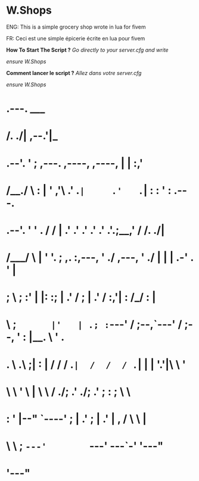 # W.Shops
ENG: This is a simple grocery shop wrote in lua for fivem

FR: Ceci est une simple épicerie écrite en lua pour fivem

__How To Start The Script ?__
*Go directly to your server.cfg and write*

*ensure W.Shops*


__Comment lancer le script ?__
*Allez dans votre server.cfg*

*ensure W.Shops*






#           .---.                                        ___              
#          /. ./|                                      ,--.'|_            
#      .--'.  ' ;   ,---.         ,----,       ,----,  |  | :,'           
#     /__./ \ : |  '   ,'\      .'   .`|     .'   .`|  :  : ' :     .---. 
# .--'.  '   \' . /   /   |  .'   .'  .'  .'   .'  .'.;__,'  /    /.  ./| 
# /___/ \ |    ' '.   ; ,. :,---, '   ./ ,---, '   ./ |  |   |   .-' . ' | 
# ;   \  \;      :'   | |: :;   | .'  /  ;   | .'  /  :__,'| :  /___/ \: | 
# \   ;  `      |'   | .; :`---' /  ;--,`---' /  ;--,  '  : |__.   \  ' . 
#  .   \    .\  ;|   :    |  /  /  / .`|  /  /  / .`|  |  | '.'|\   \   ' 
#   \   \   ' \ | \   \  / ./__;     .' ./__;     .'   ;  :    ; \   \    
#    :   '  |--"   `----'  ;   |  .'    ;   |  .'      |  ,   /   \   \ | 
#     \   \ ;              `---'        `---'           ---`-'     '---"  
#      '---"                                                              

